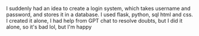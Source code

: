 I suddenly had an idea to create a login system, which takes username and password, and stores it in a database. I used flask, python, sql html and css. I created it alone, I had help from GPT chat to resolve doubts, but I did it alone, so it's bad lol, but I'm happy
